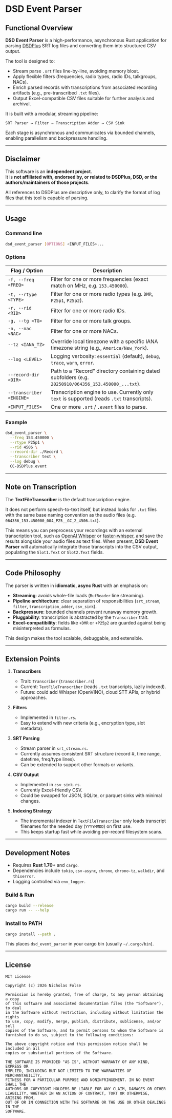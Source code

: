 # DSD Event Parser

## Functional Overview

**DSD Event Parser** is a high-performance, asynchronous Rust application for parsing [DSDPlus](http://www.dsdplus.com/) SRT log files and converting them into structured CSV output.  

The tool is designed to:
- Stream parse `.srt` files line-by-line, avoiding memory bloat.
- Apply flexible filters (frequencies, radio types, radio IDs, talkgroups, NACs).
- Enrich parsed records with transcriptions from associated recording artifacts (e.g., pre-transcribed `.txt` files).
- Output Excel-compatible CSV files suitable for further analysis and archival.

It is built with a modular, streaming pipeline:
```
SRT Parser → Filter → Transcription Adder → CSV Sink
```

Each stage is asynchronous and communicates via bounded channels, enabling parallelism and backpressure handling.

---

## Disclaimer

This software is an **independent project**.  
It is **not affiliated with, endorsed by, or related to DSDPlus, DSD, or the authors/maintainers of those projects**.  

All references to DSDPlus are descriptive only, to clarify the format of log files that this tool is capable of parsing.

---

## Usage

### Command line

```bash
dsd_event_parser [OPTIONS] <INPUT_FILES>...
```

### Options

| Flag / Option | Description |
|---------------|-------------|
| `-f, --freq <FREQ>` | Filter for one or more frequencies (exact match on MHz, e.g. `153.450000`). |
| `-t, --rtype <TYPE>` | Filter for one or more radio types (e.g. `DMR`, `P25p1`, `P25p2`). |
| `-r, --rid <RID>` | Filter for one or more radio IDs. |
| `-g, --tg <TG>` | Filter for one or more talk groups. |
| `-n, --nac <NAC>` | Filter for one or more NACs. |
| `--tz <IANA_TZ>` | Override local timezone with a specific IANA timezone string (e.g., `America/New_York`). |
| `--log <LEVEL>` | Logging verbosity: `essential` (default), `debug`, `trace`, `warn`, `error`. |
| `--record-dir <DIR>` | Path to a “Record” directory containing dated subfolders (e.g. `20250910/064356_153.450000_...txt`). |
| `--transcriber <ENGINE>` | Transcription engine to use. Currently only `text` is supported (reads `.txt` transcripts). |
| `<INPUT_FILES>` | One or more `.srt` / `.event` files to parse. |

### Example

```bash
dsd_event_parser \
  --freq 153.450000 \
  --rtype P25p1 \
  --rid 4506 \
  --record-dir ./Record \
  --transcriber text \
  --log debug \
  CC-DSDPlus.event
```

---

## Note on Transcription

The **TextFileTranscriber** is the default transcription engine.  

It does not perform speech-to-text itself, but instead looks for `.txt` files with the same base naming convention as the audio files (e.g. `064356_153.450000_004_P25__GC_2_4506.txt`).  

This means you can preprocess your recordings with an external transcription tool, such as [OpenAI Whisper](https://github.com/openai/whisper) or [faster-whisper](https://github.com/guillaumekln/faster-whisper), and save the results alongside your audio files as text files. When present, **DSD Event Parser** will automatically integrate those transcripts into the CSV output, populating the `Slot1.Text` or `Slot2.Text` fields.

---

## Code Philosophy

The parser is written in **idiomatic, async Rust** with an emphasis on:
- **Streaming**: avoids whole-file loads (`BufReader` line streaming).
- **Pipeline architecture**: clear separation of responsibilities (`srt_stream`, `filter`, `transcription_adder`, `csv_sink`).
- **Backpressure**: bounded channels prevent runaway memory growth.
- **Pluggability**: transcription is abstracted by the `Transcriber` trait.
- **Excel-compatibility**: fields like `+DMR` or `+P25p2` are guarded against being misinterpreted as formulas.

This design makes the tool scalable, debuggable, and extensible.

---

## Extension Points

1. **Transcribers**  
   - Trait: `Transcriber` (`transcriber.rs`)  
   - Current: `TextFileTranscriber` (reads `.txt` transcripts, lazily indexed).  
   - Future: could add Whisper (OpenVINO), cloud STT APIs, or hybrid approaches.

2. **Filters**  
   - Implemented in `filter.rs`.  
   - Easy to extend with new criteria (e.g., encryption type, slot metadata).  

3. **SRT Parsing**  
   - Stream parser in `srt_stream.rs`.  
   - Currently assumes consistent SRT structure (record #, time range, datetime, freq/type lines).  
   - Can be extended to support other formats or variants.

4. **CSV Output**  
   - Implemented in `csv_sink.rs`.  
   - Currently Excel-friendly CSV.  
   - Could be swapped for JSON, SQLite, or parquet sinks with minimal changes.

5. **Indexing Strategy**  
   - The incremental indexer in `TextFileTranscriber` only loads transcript filenames for the needed day (`YYYYMMDD`) on first use.  
   - This keeps startup fast while avoiding per-record filesystem scans.

---

## Development Notes

- Requires **Rust 1.70+** and `cargo`.
- Dependencies include `tokio`, `csv-async`, `chrono`, `chrono-tz`, `walkdir`, and `thiserror`.
- Logging controlled via `env_logger`.

### Build & Run

```bash
cargo build --release
cargo run -- --help
```

### Install to PATH

```bash
cargo install --path .
```

This places `dsd_event_parser` in your cargo bin (usually `~/.cargo/bin`).

---

## License

```
MIT License

Copyright (c) 2026 Nicholas Folse

Permission is hereby granted, free of charge, to any person obtaining a copy
of this software and associated documentation files (the "Software"), to deal
in the Software without restriction, including without limitation the rights
to use, copy, modify, merge, publish, distribute, sublicense, and/or sell
copies of the Software, and to permit persons to whom the Software is
furnished to do so, subject to the following conditions:

The above copyright notice and this permission notice shall be included in all
copies or substantial portions of the Software.

THE SOFTWARE IS PROVIDED "AS IS", WITHOUT WARRANTY OF ANY KIND, EXPRESS OR
IMPLIED, INCLUDING BUT NOT LIMITED TO THE WARRANTIES OF MERCHANTABILITY,
FITNESS FOR A PARTICULAR PURPOSE AND NONINFRINGEMENT. IN NO EVENT SHALL THE
AUTHORS OR COPYRIGHT HOLDERS BE LIABLE FOR ANY CLAIM, DAMAGES OR OTHER
LIABILITY, WHETHER IN AN ACTION OF CONTRACT, TORT OR OTHERWISE, ARISING FROM,
OUT OF OR IN CONNECTION WITH THE SOFTWARE OR THE USE OR OTHER DEALINGS IN THE
SOFTWARE.
```
